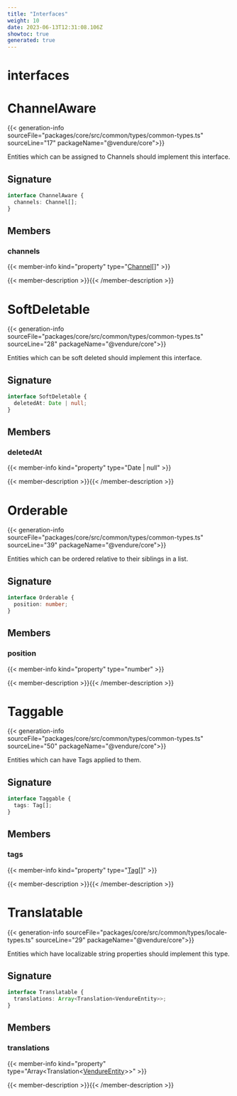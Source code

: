 ```yaml
---
title: "Interfaces"
weight: 10
date: 2023-06-13T12:31:08.106Z
showtoc: true
generated: true
---
```

<!-- This file was generated from the Vendure source. Do not modify. Instead, re-run the "docs:build" script -->

# interfaces
<div class="symbol">


# ChannelAware

{{< generation-info sourceFile="packages/core/src/common/types/common-types.ts" sourceLine="17" packageName="@vendure/core">}}

Entities which can be assigned to Channels should implement this interface.

## Signature

```TypeScript
interface ChannelAware {
  channels: Channel[];
}
```
## Members

### channels

{{< member-info kind="property" type="<a href='/typescript-api/entities/channel#channel'>Channel</a>[]"  >}}

{{< member-description >}}{{< /member-description >}}


</div>
<div class="symbol">


# SoftDeletable

{{< generation-info sourceFile="packages/core/src/common/types/common-types.ts" sourceLine="28" packageName="@vendure/core">}}

Entities which can be soft deleted should implement this interface.

## Signature

```TypeScript
interface SoftDeletable {
  deletedAt: Date | null;
}
```
## Members

### deletedAt

{{< member-info kind="property" type="Date | null"  >}}

{{< member-description >}}{{< /member-description >}}


</div>
<div class="symbol">


# Orderable

{{< generation-info sourceFile="packages/core/src/common/types/common-types.ts" sourceLine="39" packageName="@vendure/core">}}

Entities which can be ordered relative to their siblings in a list.

## Signature

```TypeScript
interface Orderable {
  position: number;
}
```
## Members

### position

{{< member-info kind="property" type="number"  >}}

{{< member-description >}}{{< /member-description >}}


</div>
<div class="symbol">


# Taggable

{{< generation-info sourceFile="packages/core/src/common/types/common-types.ts" sourceLine="50" packageName="@vendure/core">}}

Entities which can have Tags applied to them.

## Signature

```TypeScript
interface Taggable {
  tags: Tag[];
}
```
## Members

### tags

{{< member-info kind="property" type="<a href='/typescript-api/entities/tag#tag'>Tag</a>[]"  >}}

{{< member-description >}}{{< /member-description >}}


</div>
<div class="symbol">


# Translatable

{{< generation-info sourceFile="packages/core/src/common/types/locale-types.ts" sourceLine="29" packageName="@vendure/core">}}

Entities which have localizable string properties should implement this type.

## Signature

```TypeScript
interface Translatable {
  translations: Array<Translation<VendureEntity>>;
}
```
## Members

### translations

{{< member-info kind="property" type="Array&#60;Translation&#60;<a href='/typescript-api/entities/vendure-entity#vendureentity'>VendureEntity</a>&#62;&#62;"  >}}

{{< member-description >}}{{< /member-description >}}


</div>
